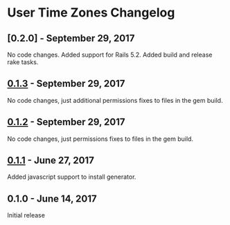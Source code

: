 # User Time Zones Changelog


## [0.2.0] - September 29, 2017

No code changes. Added support for Rails 5.2. Added build and release rake tasks.
 

## [0.1.3] - September 29, 2017

No code changes, just additional permissions fixes to files in the gem build. 


## [0.1.2] - September 29, 2017

No code changes, just permissions fixes to files in the gem build. 


## [0.1.1] - June 27, 2017

Added javascript support to install generator. 


## 0.1.0 - June 14, 2017

Initial release

[0.1.3]: https://github.com/tomichj/user_time_zones/compare/v0.1.2...v0.1.3
[0.1.2]: https://github.com/tomichj/user_time_zones/compare/v0.1.1...v0.1.2
[0.1.1]: https://github.com/tomichj/user_time_zones/compare/v0.1.0...v0.1.1
